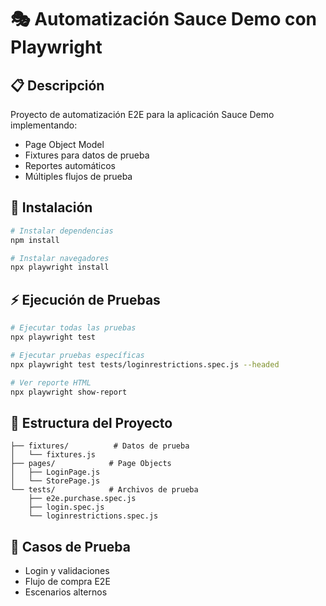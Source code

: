 # 🎭 Automatización Sauce Demo con Playwright

## 📋 Descripción
Proyecto de automatización E2E para la aplicación Sauce Demo implementando:
- Page Object Model
- Fixtures para datos de prueba
- Reportes automáticos
- Múltiples flujos de prueba

## 🚀 Instalación
```bash
# Instalar dependencias
npm install

# Instalar navegadores
npx playwright install
```

## ⚡ Ejecución de Pruebas
```bash
# Ejecutar todas las pruebas
npx playwright test

# Ejecutar pruebas específicas
npx playwright test tests/loginrestrictions.spec.js --headed

# Ver reporte HTML
npx playwright show-report
```

## 📁 Estructura del Proyecto
```
├── fixtures/          # Datos de prueba
│   └── fixtures.js
├── pages/            # Page Objects
│   ├── LoginPage.js
│   └── StorePage.js
└── tests/            # Archivos de prueba
    ├── e2e.purchase.spec.js
    ├── login.spec.js
    └── loginrestrictions.spec.js
```

## 🧪 Casos de Prueba
- Login y validaciones
- Flujo de compra E2E
- Escenarios alternos
